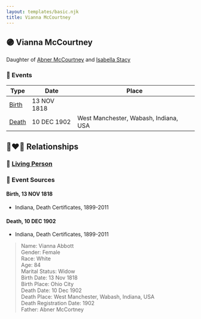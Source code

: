 ```yaml
---
layout: templates/basic.njk
title: Vianna McCourtney
---
```

## 🟣 Vianna McCourtney

Daughter of [Abner McCourtney](/people/7/72592264) and [Isabella Stacy](/people/9/91476553)

### 📆 Events

Type | Date | Place
------ | ------ | ------
[Birth](#event-d16b8c65-0c74-4b16-93fd-6a90b9f9503a) | 13 NOV 1818 |
[Death](#event-cb620782-d334-45f7-9e57-08e94ab3315e) | 10 DEC 1902 | West Manchester, Wabash, Indiana, USA

## 👩‍❤️‍👨 Relationships

### 🔵 [Living Person](/people/8/85333476)

### 📰 Event Sources

#### <a id="event-d16b8c65-0c74-4b16-93fd-6a90b9f9503a"></a> Birth, 13 NOV 1818
* Indiana, Death Certificates, 1899-2011

#### <a id="event-cb620782-d334-45f7-9e57-08e94ab3315e"></a> Death, 10 DEC 1902
* Indiana, Death Certificates, 1899-2011
>   
  > Name: Vianna Abbott  
  > Gender: Female  
  > Race: White  
  > Age: 84  
  > Marital Status: Widow  
  > Birth Date: 13 Nov 1818  
  > Birth Place: Ohio City  
  > Death Date: 10 Dec 1902  
  > Death Place: West Manchester, Wabash, Indiana, USA  
  > Death Registration Date: 1902  
  > Father: Abner McCortney